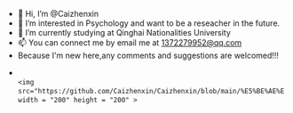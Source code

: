- 👋 Hi, I’m @Caizhenxin
- 👀 I’m interested in Psychology and want to be a reseacher in the future.
- 🌱 I’m currently studying at Qinghai Nationalities University
- 📫 You can connect me by email me at 1372279952@qq.com
- Because I'm new here,any comments and suggestions are welcomed!!!
-                                                                                  <img src="https://github.com/Caizhenxin/Caizhenxin/blob/main/%E5%BE%AE%E4%BF%A1%E5%9B%BE%E7%89%87_20231026104850.jpg" width = "200" height = "200" >







<!---
Caizhenxin/Caizhenxin is a ✨ special ✨ repository because its `README.md` (this file) appears on your GitHub profile.
You can click the Preview link to take a look at your changes.
--->
